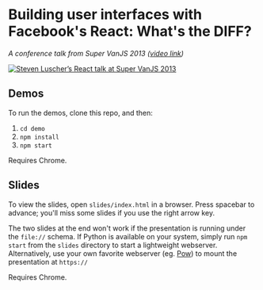 # Building user interfaces with Facebook's React: What's the DIFF?
_A conference talk from Super VanJS 2013 ([video link](http://www.youtube.com/watch?v=1OeXsL5mr4g&list=SPuE9Gq9Mxr5kCvVa7tcwW1S2-FEym5fbt&index=1))_

[![Steven Luscher’s React talk at Super VanJS 2013](http://img.youtube.com/vi/1OeXsL5mr4g/0.jpg)](http://www.youtube.com/watch?v=1OeXsL5mr4g&list=SPuE9Gq9Mxr5kCvVa7tcwW1S2-FEym5fbt&index=1)

## Demos

To run the demos, clone this repo, and then:

1. `cd demo`
2. `npm install`
3. `npm start`

Requires Chrome.

## Slides

To view the slides, open `slides/index.html` in a browser. Press spacebar to advance; you'll miss some slides if you use the right arrow key.

The two slides at the end won't work if the presentation is running under the `file://` schema. If Python is available on your system, simply run `npm start` from the `slides` directory to start a lightweight webserver. Alternatively, use your own favorite webserver (eg. [Pow](http://pow.cx)) to mount the presentation at `https://`

Requires Chrome.